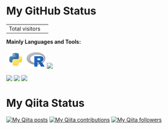# My GitHub Status
<table>
  <tr>
    <td>Total visitors</td>
    <td><img src="https://profile-counter.glitch.me/Kiyoshi-Inoue/count.svg" alt="" /></td>
  </tr>
</table>

**Mainly Languages and Tools:**  

<code><img height="50" src="https://raw.githubusercontent.com/github/explore/80688e429a7d4ef2fca1e82350fe8e3517d3494d/topics/python/python.png"></code>
<code><img height="50" src="https://raw.githubusercontent.com/github/explore/80688e429a7d4ef2fca1e82350fe8e3517d3494d/topics/r/r.png"></code>
<code><img height="50" src="https://github.com/actions.png">
</code>




![](http://github-profile-summary-cards.vercel.app/api/cards/profile-details?username=Kiyoshi-Inoue&theme=default)
![](http://github-profile-summary-cards.vercel.app/api/cards/stats?username=Kiyoshi-Inoue&theme=default)
![](http://github-profile-summary-cards.vercel.app/api/cards/productive-time?username=Kiyoshi-Inoue&theme=default&utcOffset=8)

# My Qiita Status
[![My Qiita posts](https://qiita-badge.apiapi.app/s/__Rossi__/posts.svg)](http://qiita.com/__Rossi__)
[![My Qiita contributions](https://qiita-badge.apiapi.app/s/__Rossi__/contributions.svg)](http://qiita.com/__Rossi__)
[![My Qiita followers](https://qiita-badge.apiapi.app/s/__Rossi__/followers.svg)](http://qiita.com/__Rossi__)

